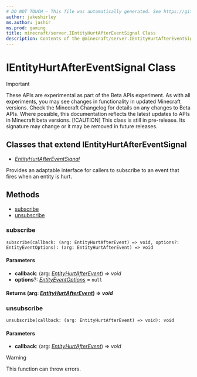 ```yaml
---
# DO NOT TOUCH — This file was automatically generated. See https://github.com/mojang/minecraftapidocsgenerator to modify descriptions, examples, etc.
author: jakeshirley
ms.author: jashir
ms.prod: gaming
title: minecraft/server.IEntityHurtAfterEventSignal Class
description: Contents of the @minecraft/server.IEntityHurtAfterEventSignal class.
---
```

# IEntityHurtAfterEventSignal Class
>[!IMPORTANT]
>These APIs are experimental as part of the Beta APIs experiment. As with all experiments, you may see changes in functionality in updated Minecraft versions. Check the Minecraft Changelog for details on any changes to Beta APIs. Where possible, this documentation reflects the latest updates to APIs in Minecraft beta versions.
> [!CAUTION]
> This class is still in pre-release.  Its signature may change or it may be removed in future releases.

## Classes that extend IEntityHurtAfterEventSignal
- [*EntityHurtAfterEventSignal*](EntityHurtAfterEventSignal.md)

Provides an adaptable interface for callers to subscribe to an event that fires when an entity is hurt.

## Methods
- [subscribe](#subscribe)
- [unsubscribe](#unsubscribe)

### **subscribe**
`
subscribe(callback: (arg: EntityHurtAfterEvent) => void, options?: EntityEventOptions): (arg: EntityHurtAfterEvent) => void
`

#### **Parameters**
- **callback**: (arg: [*EntityHurtAfterEvent*](EntityHurtAfterEvent.md)) => *void*
- **options**?: [*EntityEventOptions*](EntityEventOptions.md) = `null`

#### **Returns** (arg: [*EntityHurtAfterEvent*](EntityHurtAfterEvent.md)) => *void*

### **unsubscribe**
`
unsubscribe(callback: (arg: EntityHurtAfterEvent) => void): void
`

#### **Parameters**
- **callback**: (arg: [*EntityHurtAfterEvent*](EntityHurtAfterEvent.md)) => *void*

> [!WARNING]
> This function can throw errors.
